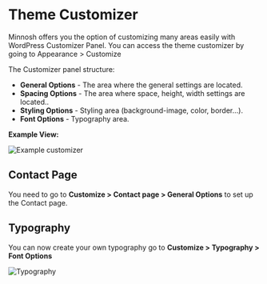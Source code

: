 # Theme Customizer

Minnosh offers you the option of customizing many areas easily with WordPress Customizer Panel.
You can access the theme customizer by going to Appearance > Customize

The Customizer panel structure:

- **General Options** - The area where the general settings are located.
- **Spacing Options** - The area where space, height, width settings are located..
- **Styling Options** - Styling area (background-image, color, border...).
- **Font Options** - Typography area.

**Example View:**

![Example customizer](_media/example-customizer.jpg)

## Contact Page

You need to go to **Customize > Contact page > General Options** to set up the Contact page.

## Typography

You can now create your own typography go to **Customize > Typography > Font Options**

![Typography](_media/typography.jpg)